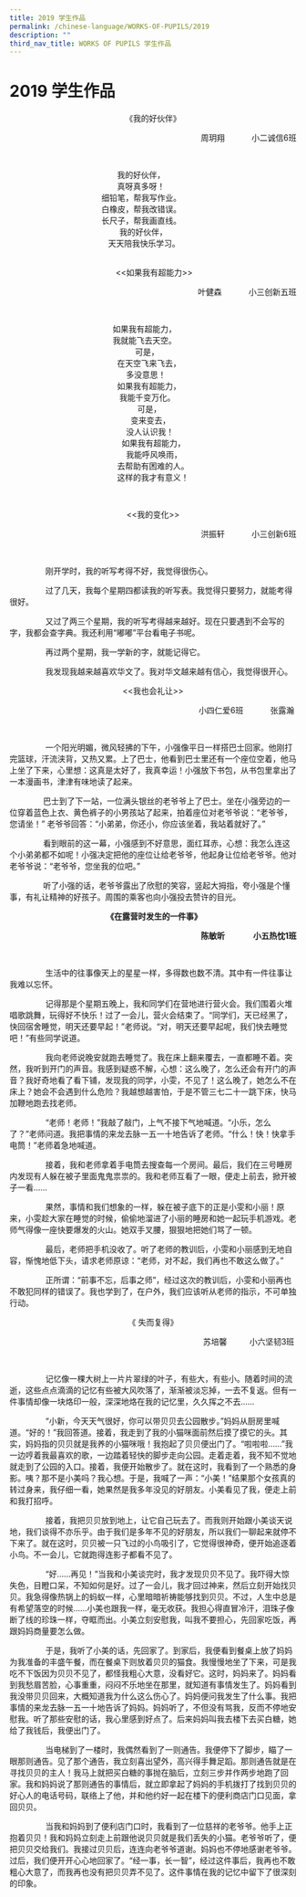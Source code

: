 ```yaml
---
title: 2019 学生作品
permalink: /chinese-language/WORKS-OF-PUPILS/2019
description: ""
third_nav_title: WORKS OF PUPILS 学生作品
---
```

2019 学生作品
=========
<p style="text-align:center"> 《我的好伙伴》 </p>
<p style="text-align:right">  周玥翔            小二诚信6班  </p>   
                                                                              
  
                                                我的好伙伴，  
                                                真呀真多呀！  
                                         细铅笔，帮我写作业。  
                                         白橡皮，帮我改错误。  
                                         长尺子，帮我画直线。  
                                                 我的好伙伴，  
                                            天天陪我快乐学习。  
   

<p style="text-align:center">  <<如果我有超能力>> </p>
<p style="text-align:right"> 叶健森            小三创新五班 </p>                                                                                    
  
                                              如果我有超能力，  
                                              我就能飞去天空。  
                                                        可是，  
                                                在天空飞来飞去，  
                                                    多没意思！  
                                                如果我有超能力，  
                                                 我能千变万化。  
                                                         可是，  
                                                      变来变去，  
                                                    没人认识我！  
                                                  如果我有超能力，  
                                                    我能呼风唤雨，  
                                                去帮助有困难的人。  
                                                这样的我才有意义！                                   
																								
<br>
<p style="text-align:center">  <<我的变化>>  </p>
<p style="text-align:right">  洪振轩            小三创新6班  </p>
                                                                                      

                刚开学时，我的听写考得不好，我觉得很伤心。

                过了几天，我每个星期四都读我的听写表。我觉得只要努力，就能考得很好。

                又过了两三个星期，我的听写考得越来越好。现在只要遇到不会写的字，我都会查字典。我还利用“嘟嘟”平台看电子书呢。

                再过两个星期，我一学新的字，就能记得它。

                我发现我越来越喜欢华文了。我对华文越来越有信心，我觉得很开心。

  
<p style="text-align:center">  <<我也会礼让>>  </p>
<p style="text-align:right">  小四仁爱6班            张露瀚 </p>
                                                                        

                一个阳光明媚，微风轻拂的下午，小强像平日一样搭巴士回家。他刚打完篮球，汗流浃背，又热又累。上了巴士，他看到巴士里还有一个座位空着，他马上坐了下来，心里想：这真是太好了，我真幸运！小强放下书包，从书包里拿出了一本漫画书，津津有味地读了起来。

  

               巴士到了下一站，一位满头银丝的老爷爷上了巴士。坐在小强旁边的一位穿着蓝色上衣、黄色裤子的小男孩站了起来，拍着座位对老爷爷说：“老爷爷，您请坐！” 老爷爷回答：“小弟弟，你还小，你应该坐着，我站着就好了。”

  

               看到眼前的这一幕，小强感到不好意思，面红耳赤，心想：我怎么连这个小弟弟都不如呢！小强决定把他的座位让给老爷爷，他起身让位给老爷爷。他对老爷爷说：“老爷爷，您坐我的位吧。”

  

               听了小强的话，老爷爷露出了欣慰的笑容，竖起大拇指，夸小强是个懂事，有礼让精神的好孩子。周围的乘客也向小强投去赞许的目光。

<p style="text-align:center"><b> 《在露营时发生的一件事》</b></p>
<p style="text-align:right"><b> 陈敏昕               小五热忱1班</b></p>                                        
                                                                                    

                生活中的往事像天上的星星一样，多得数也数不清。其中有一件往事让我难以忘怀。

  

                记得那是个星期五晚上，我和同学们在营地进行营火会。我们围着火堆唱歌跳舞，玩得好不快乐！过了一会儿，营火会结束了。“同学们，天已经黑了，快回宿舍睡觉，明天还要早起！”老师说。“对，明天还要早起呢，我们快去睡觉吧！”有些同学说道。

                我向老师说晚安就跑去睡觉了。我在床上翻来覆去，一直都睡不着。突然，我听到开门的声音。我感到疑惑不解，心想：这么晚了，怎么还会有开门的声音？我好奇地看了看下铺，发现我的同学，小雯，不见了！这么晚了，她怎么不在床上？她会不会遇到什么危险？我越想越害怕，于是不管三七二十一跳下床，快马加鞭地跑去找老师。

  

                “老师！老师！”我敲了敲门，上气不接下气地喊道。“小乐，怎么了？”老师问道。我把事情的来龙去脉一五一十地告诉了老师。“什么！快！快拿手电筒！”老师着急地喊道。

  

                接着，我和老师拿着手电筒去搜查每一个房间。最后，我们在三号睡房内发现有人躲在被子里面鬼鬼祟祟的。我和老师互看了一眼，便走上前去，掀开被子一看……

  

                果然，事情和我们想象的一样，躲在被子底下的正是小雯和小丽！原来，小雯趁大家在睡觉的时候，偷偷地溜进了小丽的睡房和她一起玩手机游戏。老师气得像一座快要爆发的火山。她双手叉腰，狠狠地把她们骂了一顿。    

  

                最后，老师把手机没收了。听了老师的教训后，小雯和小丽感到无地自容，惭愧地低下头，请求老师原谅：“老师，对不起，我们再也不敢这么做了。”

  

                正所谓：“前事不忘，后事之师”，经过这次的教训后，小雯和小丽再也不敢犯同样的错误了。我也学到了，在户外，我们应该听从老师的指示，不可单独行动。

  
<p style="text-align:center">  《 失而复得》  </p>
<p style="text-align:right">   苏培馨          小六坚韧3班 </p>
                                                                                  

                记忆像一棵大树上一片片翠绿的叶子，有些大，有些小。随着时间的流逝，这些点点滴滴的记忆有些被大风吹落了，渐渐被淡忘掉，一去不复返。但有一件事情却像一块烙印一般，深深地烙在我的记忆里，久久挥之不去……

  

                “小新，今天天气很好，你可以带贝贝去公园散步。”妈妈从厨房里喊道。“好的！”我回答道。接着，我走到了我的小猫咪面前然后摸了摸它的头。其实，妈妈指的贝贝就是我养的小猫咪哦！我抱起了贝贝便出门了。“啦啦啦……”我一边哼着我最喜欢的歌，一边踏着轻快的脚步走向公园。走着走着，我不知不觉地就走到了公园的入口。接着，我便开始散步了。就在这时，我看到了一个熟悉的身影。咦？那不是小美吗？我心想。于是，我喊了一声：“小美！”结果那个女孩真的转过身来，我仔细一看，她果然是我多年没见的好朋友。小美看见了我，便走上前和我打招呼。

  

                接着，我把贝贝放到地上，让它自己玩去了。而我则开始跟小美谈天说地，我们谈得不亦乐乎。由于我们是多年不见的好朋友，所以我们一聊起来就停不下来了。就在这时，贝贝被一只飞过的小鸟吸引了，它觉得很神奇，便开始追逐着小鸟。不一会儿，它就跑得连影子都看不见了。

  

                “好……再见！”当我和小美谈完时，我才发现贝贝不见了。我吓得大惊失色，目瞪口呆，不知如何是好。过了一会儿，我才回过神来，然后立刻开始找贝贝。我急得像热锅上的蚂蚁一样，心里暗暗祈祷能够找到贝贝。不过，人生中总是有希望落空的时候……小美也跟我一样，毫无收获。我担心得直冒冷汗，泪珠子像断了线的珍珠一样，夺眶而出。小美立刻安慰我，叫我不要担心，先回家吃饭，再跟妈妈商量要怎么做。

  

                于是，我听了小美的话，先回家了。到家后，我便看到餐桌上放了妈妈为我准备的丰盛午餐，而在餐桌下则放着贝贝的猫食。我慢慢地坐了下来，可是我吃不下饭因为贝贝不见了，都怪我粗心大意，没看好它。这时，妈妈来了。妈妈看到我愁眉苦脸，心事重重，闷闷不乐地坐在那里，就知道有事情发生了。妈妈看到我没带贝贝回来，大概知道我为什么这么伤心了。妈妈便问我发生了什么事。我把事情的来龙去脉一五一十地告诉了妈妈。妈妈听了，不但没有骂我，反而不停地安慰我。听了那些安慰的话，我心里感到好点了。后来妈妈叫我去楼下去买白糖，她给了我钱后，我便出门了。

  

                当电梯到了一楼时，我偶然看到了一则通告。我便停下了脚步，瞄了一眼那则通告。见了那个通告，我立刻喜出望外，高兴得手舞足蹈。那则通告就是在寻找贝贝的主人！我马上就把买白糖的事抛在脑后，立刻三步并作两步地跑了回家。我和妈妈说了那则通告的事情后，就立即拿起了妈妈的手机拨打了找到贝贝的好心人的电话号码，联络上了他，并和他约好一起在楼下的便利商店门口见面，拿回贝贝。

  

                当我和妈妈到了便利店门口时，我看到了一位慈祥的老爷爷。他手上正抱着贝贝！我和妈妈立刻走上前跟他说贝贝就是我们丢失的小猫。老爷爷听了，便把贝贝交给我们。我接过贝贝后，连连向老爷爷道谢。妈妈也不停地感谢老爷爷。过后，我们便开开心心地回家了。“经一事，长一智”，经过这件事后，我再也不敢粗心大意了，而我再也没有把贝贝弄不见了。这件事情在我的记忆中留下了很深刻的印象。